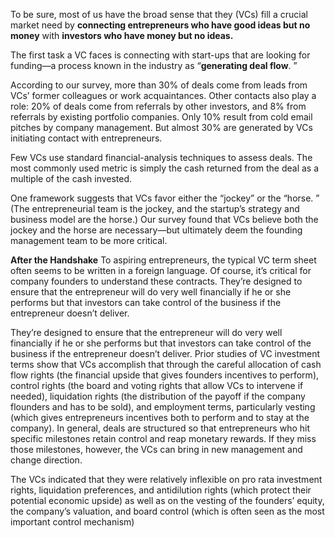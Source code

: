 To be sure, most of us have the broad sense that they (VCs) fill a crucial market need by **connecting entrepreneurs who have good ideas but no money** with **investors who have money but no ideas.**

The first task a VC faces is connecting with start-ups that are looking for funding—a process known in the industry as “**generating deal flow**. ”

According to our survey, more than 30% of deals come from leads from VCs’ former colleagues or work acquaintances. Other contacts also play a role: 20% of deals come from referrals by other investors, and 8% from referrals by existing portfolio companies. Only 10% result from cold email pitches by company management. But almost 30% are generated by VCs initiating contact with entrepreneurs.

Few VCs use standard financial-analysis techniques to assess deals. The most commonly used metric is simply the cash returned from the deal as a multiple of the cash invested.

One framework suggests that VCs favor either the “jockey” or the “horse. ” (The entrepreneurial team is the jockey, and the startup’s strategy and business model are the horse.) Our survey found that VCs believe both the jockey and the horse are necessary—but ultimately deem the founding management team to be more critical.


**After the Handshake**
To aspiring entrepreneurs, the typical VC term sheet often seems to be written in a foreign language. Of course, it’s critical for company founders to understand these contracts. They’re designed to ensure that the entrepreneur will do very well financially if he or she performs but that investors can take control of the business if the entrepreneur doesn’t deliver.

They’re designed to ensure that the entrepreneur will do very well financially if he or she performs but that investors can take control of the business if the entrepreneur doesn’t deliver. Prior studies of VC investment terms show that VCs accomplish that through the careful allocation of cash flow rights (the financial upside that gives founders incentives to perform), control rights (the board and voting rights that allow VCs to intervene if needed), liquidation rights (the distribution of the payoff if the company flounders and has to be sold), and employment terms, particularly vesting (which gives entrepreneurs incentives both to perform and to stay at the company). In general, deals are structured so that entrepreneurs who hit specific milestones retain control and reap monetary rewards. If they miss those milestones, however, the VCs can bring in new management and change direction.


The VCs indicated that they were relatively inflexible on pro rata investment rights, liquidation preferences, and antidilution rights (which protect their potential economic upside) as well as on the vesting of the founders’ equity, the company’s valuation, and board control (which is often seen as the most important control mechanism)